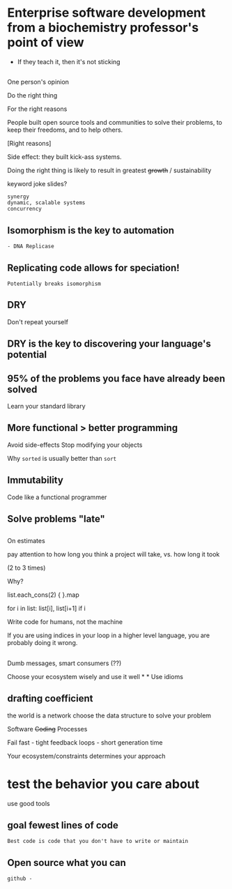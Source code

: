 
# Enterprise software development from a biochemistry professor's point of view

* If they teach it, then it's not sticking

## 

One person's opinion


Do the right thing

For the right reasons

People built open source tools and communities to solve their problems, to keep their freedoms, and to help others. 

[Right reasons]

Side effect: they built kick-ass systems.


Doing the right thing is likely to result in greatest ~~growth~~ / sustainability


keyword joke slides?

    synergy
    dynamic, scalable systems
    concurrency

## Isomorphism is the key to automation

    - DNA Replicase

## Replicating code allows for speciation!

    Potentially breaks isomorphism

## DRY

Don't repeat yourself

## DRY is the key to discovering your language's potential

## 95% of the problems you face have already been solved

Learn your standard library

## More functional > better programming

Avoid side-effects
Stop modifying your objects

Why `sorted` is usually better than `sort`

## Immutability

Code like a functional programmer

## Solve problems "late"

## 

On estimates

pay attention to how long you think a project will take, vs. how long it took

(2 to 3 times)

Why?


list.each_cons(2) { }.map

for i in list:
  list[i], list[i+1]
  if i 


    
Write code for humans, not the machine


If you are using indices in your loop in a higher level language, you are
probably doing it wrong.

## 

Dumb messages, smart consumers (??)



Choose your ecosystem wisely and use it well
    * 
    * Use idioms

## drafting coefficient

the world is a network
    choose the data structure to solve your problem

Software ~~Coding~~ Processes

Fail fast
    - tight feedback loops
    - short generation time

Your ecosystem/constraints determines your approach 

# test the behavior you care about

use good tools

## goal fewest lines of code

    Best code is code that you don't have to write or maintain

## Open source what you can

    github - 



